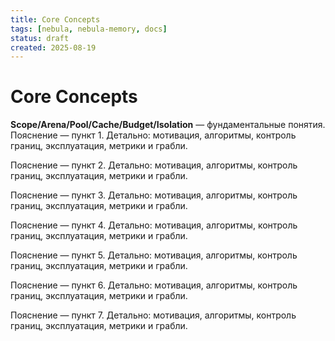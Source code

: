 ```yaml
---
title: Core Concepts
tags: [nebula, nebula-memory, docs]
status: draft
created: 2025-08-19
---
```


# Core Concepts

**Scope/Arena/Pool/Cache/Budget/Isolation** — фундаментальные понятия.
Пояснение — пункт 1. Детально: мотивация, алгоритмы, контроль границ, эксплуатация, метрики и грабли.

Пояснение — пункт 2. Детально: мотивация, алгоритмы, контроль границ, эксплуатация, метрики и грабли.

Пояснение — пункт 3. Детально: мотивация, алгоритмы, контроль границ, эксплуатация, метрики и грабли.

Пояснение — пункт 4. Детально: мотивация, алгоритмы, контроль границ, эксплуатация, метрики и грабли.

Пояснение — пункт 5. Детально: мотивация, алгоритмы, контроль границ, эксплуатация, метрики и грабли.

Пояснение — пункт 6. Детально: мотивация, алгоритмы, контроль границ, эксплуатация, метрики и грабли.

Пояснение — пункт 7. Детально: мотивация, алгоритмы, контроль границ, эксплуатация, метрики и грабли.
